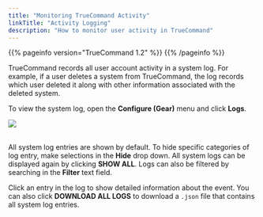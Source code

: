 ```yaml
---
title: "Monitoring TrueCommand Activity"
linkTitle: "Activity Logging"
description: "How to monitor user activity in TrueCommand"
---
```


{{% pageinfo version="TrueCommand 1.2" %}}
{{% /pageinfo %}}

TrueCommand records all user account activity in a system log.
For example, if a user deletes a system from TrueCommand, the log records which user deleted it along with other information associated with the deleted system.

To view the system log, open the **Configure (Gear)** menu and click **Logs**.

<img src="/images/tc-logs.png">
<br><br>

All system log entries are shown by default.
To hide specific categories of log entry, make selections in the **Hide** drop down.
All system logs can be displayed again by clicking **SHOW ALL**.
Logs can also be filtered by searching in the **Filter** text field.

Click an entry in the log to show detailed information about the event.
You can also click **DOWNLOAD ALL LOGS** to download a `.json` file that contains all system log entries.
